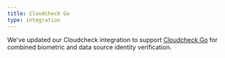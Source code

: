 ```yaml
---
title: Cloudcheck Go
type: integration
---
```


We've updated our Cloudcheck integration to support [Cloudcheck Go](https://www.verifidentity.com/cloudcheck/#cloudcheck-go) for combined biometric and data source identity verification.